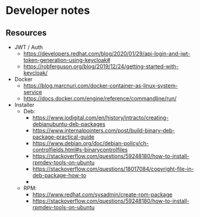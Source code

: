 # Developer notes

## Resources

- JWT / Auth
  - https://developers.redhat.com/blog/2020/01/29/api-login-and-jwt-token-generation-using-keycloak#
  - https://robferguson.org/blog/2019/12/24/getting-started-with-keycloak/
- Docker
  - https://blog.marcnuri.com/docker-container-as-linux-system-service
  - https://docs.docker.com/engine/reference/commandline/run/
- Installer
  - Deb:
    - https://www.iodigital.com/en/history/intracto/creating-debianubuntu-deb-packages
    - https://www.internalpointers.com/post/build-binary-deb-package-practical-guide
    - https://www.debian.org/doc/debian-policy/ch-controlfields.html#s-binarycontrolfiles
    - https://stackoverflow.com/questions/59248180/how-to-install-rpmdev-tools-on-ubuntu
    - https://stackoverflow.com/questions/18017084/copyright-file-in-deb-package-how-to
    - 
  - RPM:
    - https://www.redhat.com/sysadmin/create-rpm-package
    - https://stackoverflow.com/questions/59248180/how-to-install-rpmdev-tools-on-ubuntu